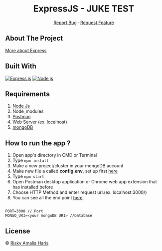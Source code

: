 <h1 align='center'>ExpressJS - JUKE TEST</h1>
  <p align="center">
    <a href="https://github.com/riskyamaliaharis/crud_ap_with_ejs/issues">Report Bug</a>
    ·
    <a href="https://github.com/riskyamaliaharis/crud_app_with_ejs/pulls">Request Feature</a>
  </p>

## About The Project

[More about Express](https://en.wikipedia.org/wiki/Express.js)

## Built With

[![Express.js](https://img.shields.io/badge/Express.js-4.x-orange.svg?style=rounded-square)](https://expressjs.com/en/starter/installing.html)
[![Node.js](https://img.shields.io/badge/Node.js-v.12.13-green.svg?style=rounded-square)](https://nodejs.org/)

## Requirements

1. <a href="https://nodejs.org/en/download/">Node Js</a>
2. Node_modules
3. <a href="https://www.getpostman.com/">Postman</a>
4. Web Server (ex. localhost)
5. <a href="https://www.mongodb.com/">mongoDB</a>

## How to run the app ?

1. Open app's directory in CMD or Terminal
2. Type `npm install`
3. Make a new project/cluster in your mongoDB account
4. Make new file a called **config.env**, set up first [here](#set-up-env-file)
5. Type `npm start`
6. Open Postman desktop application or Chrome web app extension that has installed before
7. Choose HTTP Method and enter request url.(ex. localhost:3000/)
8. You can see all the end point [here](https://documenter.getpostman.com/view/13454431/Tzm6kvge)

```

PORT=3000 // Port
MONGO_URI=<your mongoDB URI> //Database

```

## License

© [Risky Amalia Haris](https://github.com/riskyamaliaharis)<br>
